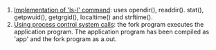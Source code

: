 1) [Implementation of 'ls-l' command](https://github.com/venkat1924/OS-CS235AI/blob/main/exp1/lab_1.c): uses opendir(), readdir(). stat(), getpwuid(), getgrgid(), localtime() and strftime().
2) [Using process control system calls](https://github.com/venkat1924/OS-CS235AI/tree/main/exp2): the fork program executes the application program. The application program has been compiled as 'app' and the fork program as a.out.

